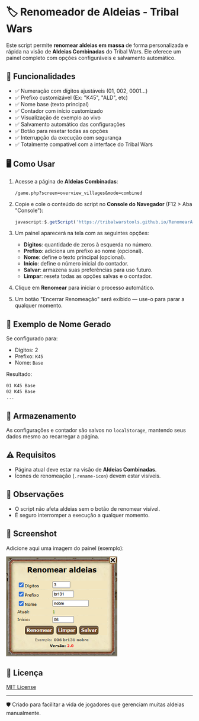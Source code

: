 # 🏷️ Renomeador de Aldeias - Tribal Wars

Este script permite **renomear aldeias em massa** de forma personalizada e rápida na visão de **Aldeias Combinadas** do Tribal Wars. Ele oferece um painel completo com opções configuráveis e salvamento automático.

## 🔧 Funcionalidades

- ✅ Numeração com dígitos ajustáveis (01, 002, 0001...)
- ✅ Prefixo customizável (Ex: "K45", "ALD", etc)
- ✅ Nome base (texto principal)
- ✅ Contador com início customizado
- ✅ Visualização de exemplo ao vivo
- ✅ Salvamento automático das configurações
- ✅ Botão para resetar todas as opções
- ✅ Interrupção da execução com segurança
- ✅ Totalmente compatível com a interface do Tribal Wars

## 🖥️ Como Usar

1. Acesse a página de **Aldeias Combinadas**:
   ```
   /game.php?screen=overview_villages&mode=combined
   ```

2. Copie e cole o conteúdo do script no **Console do Navegador** (F12 > Aba "Console"):
   ```javascript
   javascript:$.getScript('https://tribalwarstools.github.io/RenomearAldeias/renomearAld.js');
   ```

3. Um painel aparecerá na tela com as seguintes opções:
   - **Dígitos**: quantidade de zeros à esquerda no número.
   - **Prefixo**: adiciona um prefixo ao nome (opcional).
   - **Nome**: define o texto principal (opcional).
   - **Início**: define o número inicial do contador.
   - **Salvar**: armazena suas preferências para uso futuro.
   - **Limpar**: reseta todas as opções salvas e o contador.

4. Clique em **Renomear** para iniciar o processo automático.

5. Um botão "Encerrar Renomeação" será exibido — use-o para parar a qualquer momento.

## 🧪 Exemplo de Nome Gerado

Se configurado para:
- Dígitos: 2
- Prefixo: `K45`
- Nome: `Base`

Resultado:
```
01 K45 Base  
02 K45 Base  
...
```

## 💾 Armazenamento

As configurações e contador são salvos no `localStorage`, mantendo seus dados mesmo ao recarregar a página.

## ⚠️ Requisitos

- Página atual deve estar na visão de **Aldeias Combinadas**.
- Ícones de renomeação (`.rename-icon`) devem estar visíveis.

## 📌 Observações

- O script não afeta aldeias sem o botão de renomear visível.
- É seguro interromper a execução a qualquer momento.

## 📸 Screenshot

Adicione aqui uma imagem do painel (exemplo):

![Painel de Renomeação](./print_RenomearAld.png)

## 📄 Licença

[MIT License](LICENSE)

---

🛡️ Criado para facilitar a vida de jogadores que gerenciam muitas aldeias manualmente.
